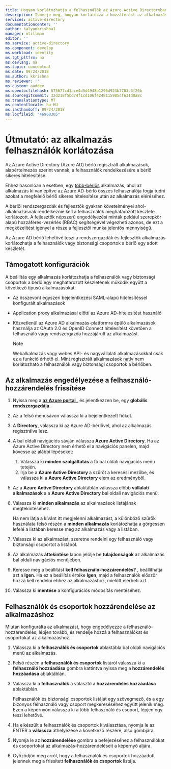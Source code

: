 ```yaml
---
title: Hogyan korlátozhatja a felhasználók az Azure Active Directoryban regisztrált alkalmazás
description: Ismerje meg, hogyan korlátozza a hozzáférést az alkalmazások a felhasználók egy kiválasztott csoportja az Azure AD-ben regisztrált.
services: active-directory
documentationcenter: ''
author: kalyankrishna1
manager: mtillman
editor: ''
ms.service: active-directory
ms.component: develop
ms.workload: identity
ms.tgt_pltfrm: na
ms.devlang: na
ms.topic: conceptual
ms.date: 09/24/2018
ms.author: kkrishna
ms.reviewer: ''
ms.custom: aaddev
ms.openlocfilehash: 575677cd3ace4d5d4948b1296d923b7703c3f20b
ms.sourcegitcommit: 32d218f5bd74f1cd106f4248115985df631d0a8c
ms.translationtype: MT
ms.contentlocale: hu-HU
ms.lasthandoff: 09/24/2018
ms.locfileid: "46968305"
---
```

# <a name="how-to-restrict-your-app-to-a-set-of-users"></a>Útmutató: az alkalmazás felhasználók korlátozása

Az Azure Active Directory (Azure AD) bérlő regisztrált alkalmazások, alapértelmezés szerint vannak, a felhasználók rendelkezésére a bérlő sikeres hitelesítése.

Ehhez hasonlóan a esetben, egy [több-bérlős](howto-convert-app-to-be-multi-tenant.md) alkalmazás, ahol az alkalmazás ki van építve az Azure AD-bérlő összes felhasználója fogja tudni azokat a megfelelő bérlő sikeres hitelesítése után az alkalmazás eléréséhez.

A bérlői rendszergazdák és fejlesztők gyakran követelményei ahol-alkalmazásnak rendelkeznie kell a felhasználók meghatározott készlete korlátozott. A fejlesztők népszerű engedélyezési minták például szerepkör alapú hozzáférés-vezérlés (RBAC) segítségével végezheti azonos, de ezt a megközelítést igényel a része a fejlesztői munka jelentős mennyiségű.

Az Azure AD bérlő lehetővé teszi a rendszergazdák és fejlesztők alkalmazás korlátozhatja a felhasználók vagy biztonsági csoportok a bérlő egy adott készletét.

## <a name="supported-app-configurations"></a>Támogatott konfigurációk

A beállítás egy alkalmazás korlátozhatja a felhasználók vagy biztonsági csoportok a bérlő egy meghatározott készletének működik együtt a következő típusú alkalmazásokat:

- Az összevont egyszeri bejelentkezési SAML-alapú hitelesítéssel konfigurált alkalmazások
- Application proxy alkalmazásai előtti az Azure AD-hitelesítést használó
- Közvetlenül az Azure AD alkalmazás-platformra épülő alkalmazások használja az OAuth 2.0 és OpenID Connect hitelesítést követően a felhasználó vagy rendszergazda hozzájárult az alkalmazást.

     > [!NOTE]
     > Webalkalmazás vagy webes API- és nagyvállalati alkalmazásokkal csak ez a funkció érhető el. Mint regisztrált alkalmazások [natív](quickstart-v1-integrate-apps-with-azure-ad.md) nem korlátozható a felhasználók vagy biztonsági csoportok a bérlőben.

## <a name="update-the-app-to-enable-user-assignment"></a>Az alkalmazás engedélyezése a felhasználó-hozzárendelés frissítése

1. Nyissa meg a [ **az Azure portal** ](https://portal.azure.com/) , és jelentkezzen be, egy **globális rendszergazdája.**
1. Az a felső menüsávon válassza ki a bejelentkezett fiókot. 
1. A **Directory**, válassza ki az Azure AD-bérlővel, ahol az alkalmazás regisztrálva lesz.
1. A bal oldali navigációs sávján válassza **Azure Active Directory**. Ha az Azure Active Directory nem érhető el a navigációs panelen, majd kövesse az alábbi lépéseket:

    1. Válassza ki **minden szolgáltatás** a fő bal oldali navigációs menü tetején.
    1. Írja be a **Azure Active Directory** a szűrőt a keresési mezőbe, és válassza ki a **Azure Active Directory** elem az eredményből.

1. Az a **Azure Active Directory** ablaktáblán válassza előbb **vállalati alkalmazások** a a **Azure Active Directory** bal oldali navigációs menü.
1. Válassza ki **minden alkalmazás** az alkalmazások listájának megtekintéséhez.

     Ha nem látja a kívánt itt megjelenni alkalmazást, a különböző szűrők használata felső részén a **minden alkalmazás** korlátozhatja a görgessen lefelé a listában keresse meg az alkalmazás vagy a listában.

1. Válassza ki az alkalmazást, szeretne rendelni egy felhasználó vagy biztonsági csoportot a listából.
1. Az alkalmazás **áttekintése** lapon jelölje be **tulajdonságok** az alkalmazás bal oldali navigációs menüjében.
1. Keresse meg a beállítást **kell felhasználó-hozzárendelés?** , beállíthatja azt a **Igen**. Ha ez a beállítás értéke **Igen**, majd a felhasználók először hozzá kell rendelni ehhez az alkalmazáshoz, mielőtt elérheti azt.
1. Válassza ki **mentése** a konfigurációs módosítás mentéséhez.

## <a name="assign-users-and-groups-to-the-app"></a>Felhasználók és csoportok hozzárendelése az alkalmazáshoz

Miután konfigurálta az alkalmazást, hogy engedélyezze a felhasználó-hozzárendelés, lépjen tovább, és rendelje hozzá a felhasználókat és csoportokat az alkalmazáshoz.

1. Válassza ki a **felhasználók és csoportok** ablaktábla bal oldali navigációs menü az alkalmazás.
1. Felső részén a **felhasználók és csoportok** listáról válassza ki a **felhasználó hozzáadása** gombra kattintva nyissa meg a **hozzárendelés hozzáadása** ablaktáblán.
1. Válassza ki a **felhasználók** a választó a **hozzárendelés hozzáadása** ablaktáblán. 

     Felhasználók és biztonsági csoportok listáját egy szövegmező, és a egy bizonyos felhasználó vagy csoport megkereséséhez együtt jelenik meg. Ezen a képernyőn válassza ki a több felhasználó és csoport, lépjen egy teszi lehetővé.

1. Ha elkészült a felhasználók és csoportok kiválasztása, nyomja le az ENTER a **válassza** áthelyezése a következő részére, alsó gombjára.
1. Nyomja le az **hozzárendelése** gombra a befejezéséhez a felhasználókat és csoportokat az alkalmazás-hozzárendeléseit a képernyő aljára. 
1. Győződjön meg arról, hogy a felhasználók és csoportok hozzáadott jelennek meg a frissített **felhasználók és csoportok** listája.

